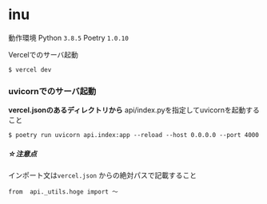 # inu

動作環境
Python `3.8.5`
Poetry `1.0.10`

Vercelでのサーバ起動
```
$ vercel dev
```


### uvicornでのサーバ起動
**vercel.jsonのあるディレクトリから** api/index.pyを指定してuvicornを起動すること
```
$ poetry run uvicorn api.index:app --reload --host 0.0.0.0 --port 4000
```



##### ☆注意点  
インポート文は`vercel.json` からの絶対パスで記載すること  
```
from  api._utils.hoge import 〜
```
